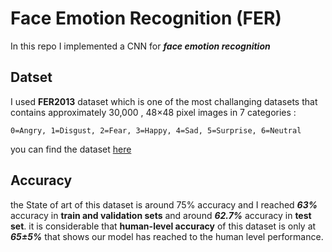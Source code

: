 # Face Emotion Recognition (FER)

In this repo I implemented a CNN for ***face emotion recognition***

## Datset

I used **FER2013** dataset which is one of the most challanging datasets that contains approximately 30,000 , 48×48 pixel images in 7 categories :

``` 0=Angry, 1=Disgust, 2=Fear, 3=Happy, 4=Sad, 5=Surprise, 6=Neutral ```

you can find the dataset [here](https://www.kaggle.com/datasets/msambare/fer2013)

## Accuracy

the State of art of this dataset is around 75% accuracy and I reached ***63%*** accuracy in **train and validation sets** and  around ***62.7%*** accuracy in **test set**.
it is considerable that **human-level accuracy** of this dataset is only at ***65±5%***
that shows our model has reached to the human level performance.

